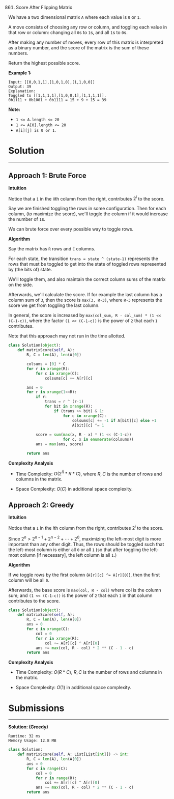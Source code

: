 861. Score After Flipping Matrix

We have a two dimensional matrix `A` where each value is `0` or `1`.

A move consists of choosing any row or column, and toggling each value in that row or column: changing all `0`s to `1`s, and all `1`s to `0`s.

After making any number of moves, every row of this matrix is interpreted as a binary number, and the score of the matrix is the sum of these numbers.

Return the highest possible score.

 

**Example 1:**
```
Input: [[0,0,1,1],[1,0,1,0],[1,1,0,0]]
Output: 39
Explanation:
Toggled to [[1,1,1,1],[1,0,0,1],[1,1,1,1]].
0b1111 + 0b1001 + 0b1111 = 15 + 9 + 15 = 39
```

**Note:**

* `1 <= A.length <= 20`
* `1 <= A[0].length <= 20`
* `A[i][j] is 0 or 1`.

# Solution
---
## Approach 1: Brute Force
**Intuition**

Notice that a `1` in the iith column from the right, contributes $2^i$ to the score.

Say we are finished toggling the rows in some configuration. Then for each column, (to maximize the score), we'll toggle the column if it would increase the number of `1`s.

We can brute force over every possible way to toggle rows.

**Algorithm**

Say the matrix has `R` rows and `C` columns.

For each state, the transition `trans = state ^ (state-1)` represents the rows that must be toggled to get into the state of toggled rows represented by (the bits of) state.

We'll toggle them, and also maintain the correct column sums of the matrix on the side.

Afterwards, we'll calculate the score. If for example the last column has a column sum of `3`, then the score is `max(3, R-3)`, where `R-3` represents the score we get from toggling the last column.

In general, the score is increased by `max(col_sum, R - col_sum) * (1 << (C-1-c))`, where the factor `(1 << (C-1-c))` is the power of `2` that each `1` contributes.

Note that this approach may not run in the time allotted.

```python
class Solution(object):
    def matrixScore(self, A):
        R, C = len(A), len(A[0])

        colsums = [0] * C
        for r in xrange(R):
            for c in xrange(C):
                colsums[c] += A[r][c]

        ans = 0
        for r in xrange(1<<R):
            if r:
                trans = r ^ (r-1)
                for bit in xrange(R):
                    if (trans >> bit) & 1:
                        for c in xrange(C):
                            colsums[c] += -1 if A[bit][c] else +1
                            A[bit][c] ^= 1
            
            score = sum(max(x, R - x) * (1 << (C-1-c))
                        for c, x in enumerate(colsums))
            ans = max(ans, score)

        return ans
```

**Complexity Analysis**

* Time Complexity: $O(2^R * R * C)$, where $R, C$ is the number of rows and columns in the matrix.

* Space Complexity: $O(C)$ in additional space complexity.

## Approach 2: Greedy
**Intuition**

Notice that a `1` in the $i$th column from the right, contributes $2^i$ to the score.

Since $2^n > 2^{n-1} + 2^{n-2} + \cdots + 2^0$, maximizing the left-most digit is more important than any other digit. Thus, the rows should be toggled such that the left-most column is either all `0` or all `1` (so that after toggling the left-most column [if necessary], the left column is all `1`.)

**Algorithm**

If we toggle rows by the first column (`A[r][c] ^= A[r][0]`), then the first column will be all `0`.

Afterwards, the base score is `max(col, R - col)` where col is the column sum; and `(1 << (C-1-c))` is the power of `2` that each `1` in that column contributes to the score.

```python
class Solution(object):
    def matrixScore(self, A):
        R, C = len(A), len(A[0])
        ans = 0
        for c in xrange(C):
            col = 0
            for r in xrange(R):
                col += A[r][c] ^ A[r][0]
            ans += max(col, R - col) * 2 ** (C - 1 - c)
        return ans
```

**Complexity Analysis**

* Time Complexity: $O(R * C)$, $R, C$ is the number of rows and columns in the matrix.

* Space Complexity: $O(1)$ in additional space complexity.

# Submissions
---
**Solution: (Greedy)**
```
Runtime: 32 ms
Memory Usage: 12.8 MB
```
```python
class Solution:
    def matrixScore(self, A: List[List[int]]) -> int:
        R, C = len(A), len(A[0])
        ans = 0
        for c in range(C):
            col = 0
            for r in range(R):
                col += A[r][c] ^ A[r][0]
            ans += max(col, R - col) * 2 ** (C - 1 - c)
        return ans
```